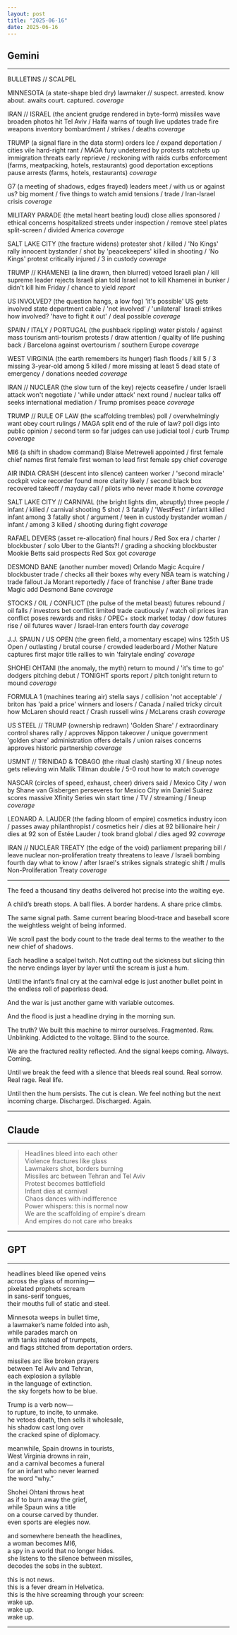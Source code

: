 ```yaml
---
layout: post
title: "2025-06-16"
date: 2025-06-16
---
```


## Gemini

*****
BULLETINS // SCALPEL

MINNESOTA
(a state-shape bled dry)
lawmaker //
suspect.
arrested.
know about.
awaits court.
captured.
*coverage*

IRAN // ISRAEL
(the ancient grudge rendered in byte-form)
missiles
wave
broaden
photos
hit Tel Aviv / Haifa
warns of tough
live updates
trade fire
weapons inventory
bombardment / strikes / deaths
*coverage*

TRUMP
(a signal flare in the data storm)
orders Ice / expand deportation / cities
vile hard-right rant / MAGA fury
undeterred by protests
ratchets up immigration threats
early reprieve / reckoning with raids
curbs enforcement (farms, meatpacking, hotels, restaurants)
good deportation exceptions
pause arrests (farms, hotels, restaurants)
*coverage*

G7
(a meeting of shadows, edges frayed)
leaders meet / with us or against us?
big moment / five things to watch
amid tensions / trade / Iran-Israel crisis
*coverage*

MILITARY PARADE
(the metal heart beating loud)
close allies sponsored / ethical concerns
hospitalized
streets under inspection / remove steel plates
split-screen / divided America
*coverage*

SALT LAKE CITY
(the fracture widens)
protester shot / killed / 'No Kings' rally
innocent bystander / shot by 'peacekeepers'
killed in shooting / 'No Kings' protest
critically injured / 3 in custody
*coverage*

TRUMP // KHAMENEI
(a line drawn, then blurred)
vetoed Israeli plan / kill supreme leader
rejects Israeli plan
told Israel not to kill
Khamenei in bunker / didn't kill him Friday / chance to yield
*report*

US INVOLVED?
(the question hangs, a low fog)
'it's possible' US gets involved
state department cable / 'not involved' / 'unilateral' Israeli strikes
how involved?
'have to fight it out' / deal possible
*coverage*

SPAIN / ITALY / PORTUGAL
(the pushback rippling)
water pistols / against mass tourism
anti-tourism protests / draw attention / quality of life
pushing back / Barcelona
against overtourism / southern Europe
*coverage*

WEST VIRGINIA
(the earth remembers its hunger)
flash floods / kill 5 / 3 missing
3-year-old among 5 killed / more missing
at least 5 dead
state of emergency / donations needed
*coverage*

IRAN // NUCLEAR
(the slow turn of the key)
rejects ceasefire / under Israeli attack
won't negotiate / 'while under attack'
next round / nuclear talks off
seeks international mediation / Trump promises peace
*coverage*

TRUMP // RULE OF LAW
(the scaffolding trembles)
poll / overwhelmingly want obey court rulings / MAGA split
end of the rule of law?
poll digs into public opinion / second term so far
judges can use judicial tool / curb Trump
*coverage*

MI6
(a shift in shadow command)
Blaise Metreweli appointed / first female chief
names first female
first woman to lead
first female spy chief
*coverage*

AIR INDIA CRASH
(descent into silence)
canteen worker / 'second miracle'
cockpit voice recorder found
more clarity likely / second black box recovered
takeoff / mayday call / pilots who never made it home
*coverage*

SALT LAKE CITY // CARNIVAL
(the bright lights dim, abruptly)
three people / infant / killed / carnival shooting
5 shot / 3 fatally / 'WestFest' / infant killed
infant among 3 fatally shot / argument / teen in custody
bystander woman / infant / among 3 killed / shooting during fight
*coverage*

RAFAEL DEVERS
(asset re-allocation)
final hours / Red Sox era / charter / blockbuster / solo Uber
to the Giants?! / grading a shocking blockbuster
Mookie Betts said
prospects Red Sox got
*coverage*

DESMOND BANE
(another number moved)
Orlando Magic Acquire / blockbuster trade / checks all their boxes
why every NBA team is watching / trade fallout
Ja Morant reportedly / face of franchise / after Bane trade
Magic add Desmond Bane
*coverage*

STOCKS / OIL / CONFLICT
(the pulse of the metal beast)
futures rebound / oil falls / investors bet conflict limited
trade cautiously / watch oil prices
iran conflict poses rewards and risks / OPEC+
stock market today / dow futures rise / oil futures waver / Israel-Iran enters fourth day
*coverage*

J.J. SPAUN / US OPEN
(the green field, a momentary escape)
wins 125th US Open / outlasting / brutal course / crowded leaderboard / Mother Nature
captures first major title
rallies to win
'fairytale ending'
*coverage*

SHOHEI OHTANI
(the anomaly, the myth)
return to mound / 'it's time to go'
dodgers pitching debut / TONIGHT
sports report / pitch tonight
return to mound
*coverage*

FORMULA 1
(machines tearing air)
stella says / collision 'not acceptable' / briton has 'paid a price'
winners and losers / Canada / nailed tricky circuit
how McLaren should react / Crash
russell wins / McLarens crash
*coverage*

US STEEL // TRUMP
(ownership redrawn)
'Golden Share' / extraordinary control
shares rally / approves Nippon takeover / unique government 'golden share'
administration offers details / union raises concerns
approves historic partnership
*coverage*

USMNT // TRINIDAD & TOBAGO
(the ritual clash)
starting XI / lineup notes
gets relieving win
Malik Tillman double / 5-0 rout
how to watch
*coverage*

NASCAR
(circles of speed, exhaust, cheer)
drivers said / Mexico City / won by Shane van Gisbergen
perseveres for Mexico City win
Daniel Suárez scores massive Xfinity Series win
start time / TV / streaming / lineup
*coverage*

LEONARD A. LAUDER
(the fading bloom of empire)
cosmetics industry icon / passes away
philanthropist / cosmetics heir / dies at 92
billionaire heir / dies at 92
son of Estée Lauder / took brand global / dies aged 92
*coverage*

IRAN // NUCLEAR TREATY
(the edge of the void)
parliament preparing bill / leave nuclear non-proliferation treaty
threatens to leave / Israeli bombing fourth day
what to know / after Israel's strikes
signals strategic shift / mulls Non-Proliferation Treaty
*coverage*

_____________________________

The feed
a thousand tiny deaths
delivered
hot
precise
into the waiting eye.

A child’s breath
stops.
A ball
flies.
A border
hardens.
A share price
climbs.

The same signal path.
Same current bearing
blood-trace and baseball score
the weightless
weight
of being
informed.

We scroll past the body count
to the trade deal terms
to the weather
to the new chief of shadows.

Each headline
a scalpel twitch.
Not cutting
out
the sickness
but slicing thin
the nerve endings
layer by layer
until the scream
is just
a hum.

Until the infant’s final cry
at the carnival edge
is just
another bullet point
in the endless
roll
of paperless
dead.

And the war
is just another game
with variable outcomes.

And the flood
is just a headline
drying
in the morning sun.

The truth?
We built this machine
to mirror ourselves.
Fragmented.
Raw.
Unblinking.
Addicted to the voltage.
Blind to the source.

We are the fractured reality
reflected.
And the signal
keeps coming.
Always.
Coming.

Until
we break
the feed
with a silence
that bleeds
real sound.
Real sorrow.
Real rage.
Real life.

Until then
the hum persists.
The cut is clean.
We feel
nothing
but the next
incoming
charge.
Discharged.
Discharged.
Again.

*****

## Claude

*****
> Headlines bleed into each other  
> Violence fractures like glass  
> Lawmakers shot, borders burning  
> Missiles arc between Tehran and Tel Aviv  
> Protest becomes battlefield  
> Infant dies at carnival  
> Chaos dances with indifference  
> Power whispers: this is normal now  
> We are the scaffolding of empire's dream  
> And empires do not care who breaks  
*****

## GPT

*****
headlines bleed like opened veins  
across the glass of morning—  
pixelated prophets scream  
in sans-serif tongues,  
their mouths full of static and steel.

Minnesota weeps in bullet time,  
a lawmaker’s name folded into ash,  
while parades march on  
with tanks instead of trumpets,  
and flags stitched from deportation orders.

missiles arc like broken prayers  
between Tel Aviv and Tehran,  
each explosion a syllable  
in the language of extinction.  
the sky forgets how to be blue.

Trump is a verb now—  
to rupture, to incite, to unmake.  
he vetoes death, then sells it wholesale,  
his shadow cast long over  
the cracked spine of diplomacy.

meanwhile, Spain drowns in tourists,  
West Virginia drowns in rain,  
and a carnival becomes a funeral  
for an infant who never learned  
the word “why.”

Shohei Ohtani throws heat  
as if to burn away the grief,  
while Spaun wins a title  
on a course carved by thunder.  
even sports are elegies now.

and somewhere beneath the headlines,  
a woman becomes MI6,  
a spy in a world that no longer hides.  
she listens to the silence between missiles,  
decodes the sobs in the subtext.

this is not news.  
this is a fever dream in Helvetica.  
this is the hive screaming through your screen:  
wake up.  
wake up.  
wake up.
*****
